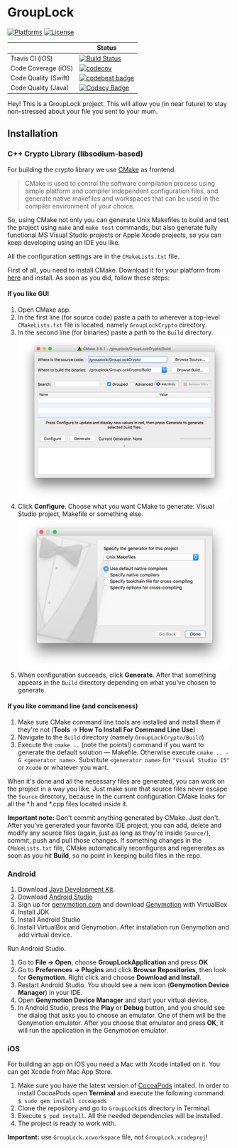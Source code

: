 GroupLock
===

[![Platforms](https://img.shields.io/badge/platforms-iOS%20|%20Android-blue.svg)]()
[![License](https://img.shields.io/badge/license-Apache%202.0-lightgrey.svg)](LICENSE)

|| Status |
| --- |---|
| Travis CI (iOS) | [![Build Status](https://travis-ci.org/lanit-tercom-school/grouplock.svg?branch=master)](https://travis-ci.org/lanit-tercom-school/grouplock) |
| Code Coverage (iOS) | [![codecov](https://codecov.io/gh/lanit-tercom-school/grouplock/branch/master/graph/badge.svg)](https://codecov.io/gh/lanit-tercom-school/grouplock) |
| Code Quality (Swift) | [![codebeat badge](https://codebeat.co/badges/ca8bbb83-555b-443a-ad6e-eee0e1b8c24e)](https://codebeat.co/projects/github-com-lanit-tercom-school-grouplock) |
| Code Quality (Java) | [![Codacy Badge](https://api.codacy.com/project/badge/Grade/a11a8331fa464c7abddfccbe911631f1)](https://www.codacy.com/app/lanit-tercom-school/grouplock?utm_source=github.com&amp;utm_medium=referral&amp;utm_content=lanit-tercom-school/grouplock&amp;utm_campaign=Badge_Grade) |


Hey! This is a GroupLock project. This will allow you (in near future) to stay non-stressed about your file you sent to your mum.

Installation
------------

### C++ Crypto Library (libsodium-based)
For building the crypto library we use [CMake](cmake.org) as frontend.
> CMake is used to control the software compilation process using simple platform and compiler independent configuration files, and generate native makefiles and workspaces that can be used in the compiler environment of your choice. 

So, using CMake not only you can generate Unix Makefiles to build and test the project using `make` and `make test` commands, but also generate fully functional MS Visual Studio projects or Apple Xcode projects, so you can keep developing using an IDE you like.

All the configuration settings are in the `CMakeLists.txt` file.

First of all, you need to install CMake. Download it for your platform from [here](cmake.org/download/) and install. As soon as you did, follow these steps:
#### If you like GUI
1. Open CMake app.
1. In the first line (for source code) paste a path to wherever a top-level `CMakeLists.txt` file is located, namely `GroupLockCrypto` directory.
1. In the second line (for binaries) paste a path to the `Build` directory.
![CMake GUI](Images/CMake/cmake_gui.png) 
1. Click **Configure**. Choose what you want CMake to generate: Visual Studio project, Makefile or something else.
![CMake Configuration](Images/CMake/cmake_configure.png)
1. When configuration succeeds, click **Generate**. After that something appears in the `Build` directory depending on what you've chosen to generate.

#### If you like command line (and conciseness)
1. Make sure CMake command line tools are installed and install them if they're not (**Tools** → **How To Install For Command Line Use**)
1. Navigate to the `Build` directory (namely `GroupLockCrypto/Build`)
1. Execute the `cmake ..` (note the points!) command if you want to generate the default solution — Makefile. Otherwise execute `cmake .. -G <generator name>`. Substitute `<generator name>` for `"Visual Studio 15"` or `Xcode` or whatever you want.

When it's done and all the necessary files are generated, you can work on the project in a way you like. Just make sure that source files never escape the `Source` directory, because in the current configuration CMake looks for all the \*.h and \*.cpp files located inside it.

**Important note:** Don't commit anything generated by CMake. Just don't. After you've generated your favorite IDE project, you can add, delete and modify any source files (again, just as long as they're inside `Source/`), commit, push and pull those changes. If something changes in the `CMakeLists.txt` file, CMake automatically reconfigures and regenerates as soon as you hit **Build**, so no point in keeping build files in the repo.

### Android
1. Download [Java Development Kit](http://www.oracle.com/technetwork/java/javase/downloads/jdk8-downloads-2133151.html).
1. Download [Android Studio](https://developer.android.com/sdk/index.html)
1. Sign up for [genymotion.com](https://www.genymotion.com/account/create/) and download [Genymotion](https://www.genymotion.com/pricing-and-licensing/) with VirtualBox
1. Install JDK
1. Install Android Studio
1. Install VirtualBox and Genymotion. After installation run Genymotion and add virtual device.

Run Android Studio.

1. Go to **File → Open**, choose **GroupLockApplication** and press **OK**
1. Go to **Preferences → Plugins** and click **Browse Repositories**, then look for **Genymotion**. Right click and choose **Download and Install**.
1. Restart Android Studio. You should see a new icon (**Genymotion Device Manager**) in your IDE.
1. Open **Genymotion Device Manager** and start your virtual device.
1. In Android Studio, press the **Play** or **Debug** button, and you should see the dialog that asks you to choose an emulator. One of them will be the Genymotion emulator. After you choose that emulator and press **OK**, it will run the application in the Genymotion emulator.

### iOS

For building an app on iOS you need a Mac with Xcode intalled on it. You can get Xcode from Mac App Store.

1. Make sure you have the latest version of [CocoaPods](https://cocoapods.org) intalled. In order to install CocoaPods open **Terminal** and execute the following command: ` $ sudo gem install cocoapods`
1. Clone the repository and go to `GroupLockiOS` directory in Terminal.
1. Execute `$ pod install`. All the needed dependencies will be installed.
1. The project is ready to work with.

**Important:** use `GroupLock.xcworkspace` file, not `GroupLock.xcodeproj`!
